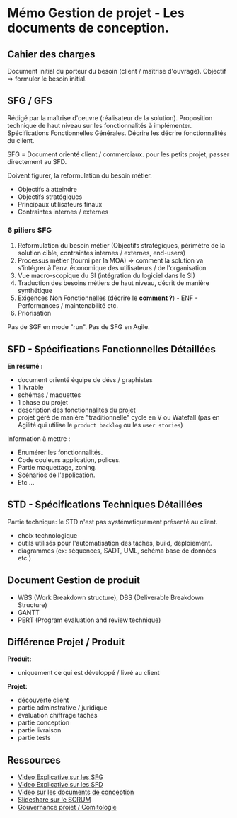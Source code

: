 # Mémo Gestion de projet - Les documents de conception.



## Cahier des charges 
Document initial du porteur du besoin (client / maîtrise d'ouvrage). 
Objectif => formuler le besoin initial.

## SFG / GFS

Rédigé par la maîtrise d'oeuvre (réalisateur de la solution).
Proposition technique de haut niveau sur les fonctionnalités à implémenter.
Spécifications Fonctionnelles Générales.
Décrire les décrire fonctionnalités du client.

SFG = Document orienté client / commerciaux.
pour les petits projet, passer directement au SFD.

Doivent figurer, la reformulation du besoin métier.
* Objectifs à atteindre
* Objectifs stratégiques
* Principaux utilisateurs finaux
* Contraintes internes / externes

### 6 piliers SFG

1) Reformulation du besoin métier (Objectifs stratégiques, périmètre de la solution cible, contraintes internes / externes, end-users)
2) Processus métier (fourni par la MOA) => comment la solution va s'intégrer à l'env. économique des utilisateurs / de l'organisation
3) Vue macro-scopique du SI (intégration du logiciel dans le SI) 
4) Traduction des besoins métiers de haut niveau, décrit de manière synthétique
5) Exigences Non Fonctionnelles (décrire le **comment ?**) - ENF - Performances / maintenabilité etc.
6) Priorisation

Pas de SGF en mode "run".
Pas de SFG en Agile.

## SFD - Spécifications Fonctionnelles Détaillées 

**En résumé :**
- document orienté équipe de dévs / graphistes
- 1 livrable
- schémas / maquettes
- 1 phase du projet
- description des fonctionnalités du projet
- projet géré de manière "traditionnelle" cycle en V ou Watefall (pas en Agilité qui utilise le `product backlog` ou les `user stories`)

Information à mettre : 
- Enumérer les fonctionnalités.
- Code couleurs application, polices.
- Partie maquettage, zoning.
- Scénarios de l'application.
- Etc ...

## STD - Spécifications Techniques Détaillées 

Partie technique: le STD n'est pas systématiquement présenté au client. 
- choix technologique
- outils utilisés pour l'automatisation des tâches, build, déploiement.
- diagrammes (ex: séquences, SADT, UML, schéma base de données etc.)

## Document Gestion de produit 

- WBS (Work Breakdown structure), DBS (Deliverable Breakdown Structure)
- GANTT
- PERT (Program evaluation and review technique)
  
## Différence Projet / Produit 

**Produit:**
* uniquement ce qui est développé / livré au client

**Projet:**
* découverte client
* partie adminstrative / juridique
* évaluation chiffrage tâches
* partie conception
* partie livraison
* partie tests

## Ressources

* [Video Explicative sur les SFG](https://youtu.be/nP8nymGCfw8)
* [Video Explicative sur les SFD](https://www.youtube.com/watch?v=aWPM-JGR0qI&ab_channel=BestOfBusinessAnalyst)
* [Video sur les documents de conception](https://youtu.be/YpTFkXNzkcU)
* [Slideshare sur le SCRUM](https://www.slideshare.net/LuongMinhHai/mod-6-agile-scrum-in-a-nutshellpdf)
* [Gouvernance projet / Comitologie](https://blog-gestion-de-projet.com/comitologie-projet/)
